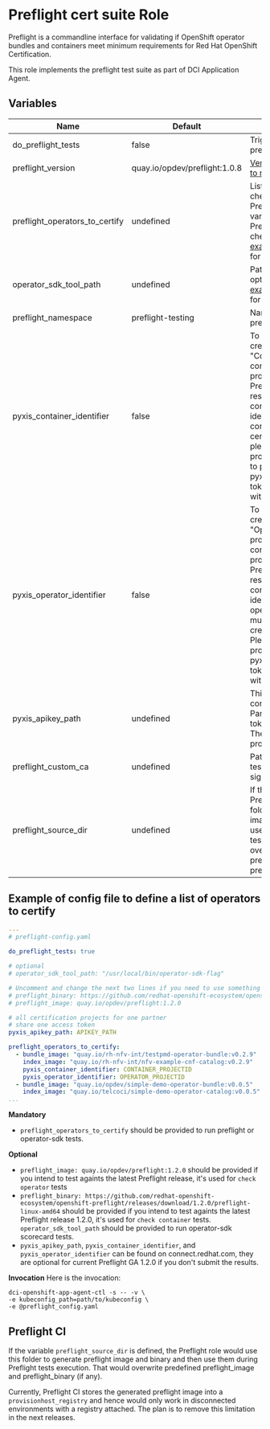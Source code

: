 # Preflight cert suite Role

Preflight is a commandline interface for validating if OpenShift operator bundles and containers meet minimum requirements for Red Hat OpenShift Certification.

This role implements the preflight test suite as part of DCI Application Agent.

## Variables

Name                               | Default                                              | Description
---------------------------------- | ---------------------------------------------------- | -------------------------------------------------------------
do\_preflight\_tests               | false                                                | Trigger to activate the preflight tests
preflight\_version                 | quay.io/opdev/preflight:1.0.8                        | [Version of Preflight Cert Suite to run](https://quay.io/repository/opdev/preflight?tab=tags)
preflight\_operators\_to\_certify  | undefined                                            | List of operators to be checked for certification with Preflight Cert Suite. This variable is mandatory to run Preflight cert suite. Please check [example_preflight_config.yaml](#example-of-config-file-to-define-a-list-of-operators-to-certify) for the example.
operator\_sdk\_tool\_path          | undefined                                            | Path to operator-sdk binary, optional. Please check [example_preflight_config.yaml](#example-of-config-file-to-define-a-list-of-operators-to-certify) for the example.
preflight\_namespace               | preflight-testing                                    | Namespace to use for preflight tests
pyxis\_container\_identifier       | false                                                | To get this identifier, please create a project of type "Container Image project" at connect.redhat.com. Set this project identifier to submit Preflight `check container` results to Pyxis and connect.redhat.com. This identifier is unique for each container. If you have to certify multiple containers please create multiple projects. Please do not forget to provide Pyxis credentials: pyxis\_apikey\_path with Pyxis token (shared for all projects within one client).
pyxis\_operator\_identifier        | false                                                | To get this identifier, please create a project of type "Operator Bundle Image project" at connect.redhat.com. Set this project identifier to submit Preflight `check operator` results to Pyxis and connect.redhat.com. This identifier is unique for each operator. If you have to certify multiple operators please create multiple projects. Please do not forget to provide Pyxis credentials: pyxis\_apikey\_path with Pyxis token (shared for all projects within one client).
pyxis\_apikey\_path                | undefined                                            | This is a path to file that contains partner's token. Parner should generate this token in connect.redhat.com. The token is shared for all projects within one partner.
preflight\_custom\_ca              | undefined                                            | Path of custom ca.crt. Used to test operator stored in a self signed registry
preflight\_source\_dir             | undefined                                            | If this variable is defined, the Preflight role would use this folder to generate preflight image and binary and then use them during Preflight tests execution. That would overwrite predefined preflight_image and preflight_binary (if any).



## Example of config file to define a list of operators to certify

```yaml
---
# preflight-config.yaml

do_preflight_tests: true

# optional
# operator_sdk_tool_path: "/usr/local/bin/operator-sdk-flag"

# Uncomment and change the next two lines if you need to use something different from the latest GA 1.2.0:
# preflight_binary: https://github.com/redhat-openshift-ecosystem/openshift-preflight/releases/download/1.2.0/preflight-linux-amd64
# preflight_image: quay.io/opdev/preflight:1.2.0

# all certification projects for one partner
# share one access token
pyxis_apikey_path: APIKEY_PATH

preflight_operators_to_certify:
  - bundle_image: "quay.io/rh-nfv-int/testpmd-operator-bundle:v0.2.9"
    index_image: "quay.io/rh-nfv-int/nfv-example-cnf-catalog:v0.2.9"
    pyxis_container_identifier: CONTAINER_PROJECTID
    pyxis_operator_identifier: OPERATOR_PROJECTID
  - bundle_image: "quay.io/opdev/simple-demo-operator-bundle:v0.0.5"
    index_image: "quay.io/telcoci/simple-demo-operator-catalog:v0.0.5"
...
```

**Mandatory**
- `preflight_operators_to_certify` should be provided to run preflight or operator-sdk tests.


**Optional**

- `preflight_image: quay.io/opdev/preflight:1.2.0` should be provided if you intend to test againts the latest Preflight release, it's used for `check operator` tests
- `preflight_binary: https://github.com/redhat-openshift-ecosystem/openshift-preflight/releases/download/1.2.0/preflight-linux-amd64` should be provided if you intend to test againts the latest Preflight release 1.2.0, it's used for `check container` tests.
`operator_sdk_tool_path` should be provided to run operator-sdk scorecard tests.
- `pyxis_apikey_path`, `pyxis_container_identifier`, and `pyxis_operator_identifier` can be found on connect.redhat.com, they are optional for current Preflight GA 1.2.0 if you don't submit the results.

**Invocation**
Here is the invocation:

```console
dci-openshift-app-agent-ctl -s -- -v \
-e kubeconfig_path=path/to/kubeconfig \
-e @preflight_config.yaml
```

## Preflight CI

If the variable `preflight_source_dir` is defined, the Preflight role would use this folder to generate preflight image and binary and then use them during Preflight tests execution. That would overwrite predefined preflight_image and preflight_binary (if any).

Currently, Preflight CI stores the generated preflight image into a `provisionhost_registry` and hence would only work in disconnected environments with a registry attached. The plan is to remove this limitation in the next releases.
